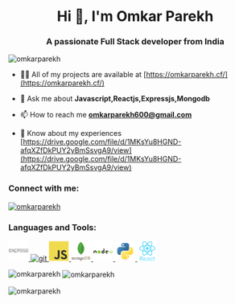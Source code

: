 <h1 align="center">Hi 👋, I'm Omkar Parekh</h1>
<h3 align="center">A passionate Full Stack developer from India</h3>

<p align="left"> <img src="https://komarev.com/ghpvc/?username=omkarparekh&label=Profile%20views&color=0e75b6&style=flat" alt="omkarparekh" /> </p>

- 👨‍💻 All of my projects are available at [https://omkarparekh.cf/](https://omkarparekh.cf/)

- 💬 Ask me about **Javascript,Reactjs,Expressjs,Mongodb**

- 📫 How to reach me **omkarparekh600@gmail.com**

- 📄 Know about my experiences [https://drive.google.com/file/d/1MKsYu8HGND-afqXZfDkPUY2yBmSsvgA9/view](https://drive.google.com/file/d/1MKsYu8HGND-afqXZfDkPUY2yBmSsvgA9/view)

<h3 align="left">Connect with me:</h3>
<p align="left">
<a href="https://www.leetcode.com/omkarparekh" target="blank"><img align="center" src="https://raw.githubusercontent.com/rahuldkjain/github-profile-readme-generator/master/src/images/icons/Social/leet-code.svg" alt="omkarparekh" height="30" width="40" /></a>
</p>

<h3 align="left">Languages and Tools:</h3>
<p align="left"> <a href="https://expressjs.com" target="_blank" rel="noreferrer"> <img src="https://raw.githubusercontent.com/devicons/devicon/master/icons/express/express-original-wordmark.svg" alt="express" width="40" height="40"/> </a> <a href="https://git-scm.com/" target="_blank" rel="noreferrer"> <img src="https://www.vectorlogo.zone/logos/git-scm/git-scm-icon.svg" alt="git" width="40" height="40"/> </a> <a href="https://developer.mozilla.org/en-US/docs/Web/JavaScript" target="_blank" rel="noreferrer"> <img src="https://raw.githubusercontent.com/devicons/devicon/master/icons/javascript/javascript-original.svg" alt="javascript" width="40" height="40"/> </a> <a href="https://www.mongodb.com/" target="_blank" rel="noreferrer"> <img src="https://raw.githubusercontent.com/devicons/devicon/master/icons/mongodb/mongodb-original-wordmark.svg" alt="mongodb" width="40" height="40"/> </a> <a href="https://nodejs.org" target="_blank" rel="noreferrer"> <img src="https://raw.githubusercontent.com/devicons/devicon/master/icons/nodejs/nodejs-original-wordmark.svg" alt="nodejs" width="40" height="40"/> </a> <a href="https://www.python.org" target="_blank" rel="noreferrer"> <img src="https://raw.githubusercontent.com/devicons/devicon/master/icons/python/python-original.svg" alt="python" width="40" height="40"/> </a> <a href="https://reactjs.org/" target="_blank" rel="noreferrer"> <img src="https://raw.githubusercontent.com/devicons/devicon/master/icons/react/react-original-wordmark.svg" alt="react" width="40" height="40"/> </a> </p>

<p><img align="left" src="https://github-readme-stats.vercel.app/api/top-langs?username=omkarparekh&show_icons=true&locale=en&layout=compact" alt="omkarparekh" /></p>

<p>&nbsp;<img align="center" src="https://github-readme-stats.vercel.app/api?username=omkarparekh&show_icons=true&locale=en" alt="omkarparekh" /></p>

<p><img align="center" src="https://github-readme-streak-stats.herokuapp.com/?user=omkarparekh&" alt="omkarparekh" /></p>

